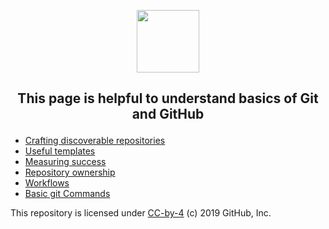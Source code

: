 <p align="center"><img width="100" src="https://avatars0.githubusercontent.com/u/38805340?s=40&v=4"></p>

<!--- <p align="center">This page was created with help from <a href="https://lab.github.com/">GitHub Learning Lab</a></p> --->
## <p align="center">This page is helpful to understand basics of Git and GitHub</p>

- [Crafting discoverable repositories](discoverable/)
- [Useful templates](templates/)
- [Measuring success](metrics/)
- [Repository ownership](repo-ownership/)
- [Workflows](workflows/)
- [Basic git Commands](Commands/)

This repository is licensed under [CC-by-4](../LICENSE) (c) 2019 GitHub, Inc.
